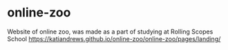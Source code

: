 # online-zoo
Website of online zoo, was made as a part of studying at Rolling Scopes School
https://katiandrews.github.io/online-zoo/online-zoo/pages/landing/
